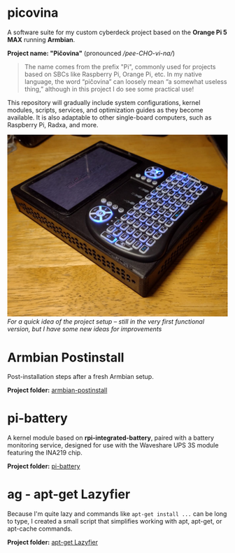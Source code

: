 # picovina
A software suite for my custom cyberdeck project based on the **Orange Pi 5 MAX** running **Armbian**.

**Project name: "Pičovina"** (pronounced */pee-CHO-vi-na/*)

> The name comes from the prefix "Pi", commonly used for projects based on SBCs like Raspberry Pi, Orange Pi, etc. In my native language, the word “pičovina” can loosely mean “a somewhat useless thing,” although in this project I do see some practical use!

This repository will gradually include system configurations, kernel modules, scripts, services, and optimization guides as they become available. It is also adaptable to other single-board computers, such as Raspberry Pi, Radxa, and more.

![Picovina v0.1](./images/picovina-v0.1.jpg)
*For a quick idea of the project setup – still in the very first functional version, but I have some new ideas for improvements*

# Armbian Postinstall
Post-installation steps after a fresh Armbian setup.

**Project folder:** [armbian-postinstall](./armbian-postinstall)

# pi-battery
A kernel module based on **rpi-integrated-battery**, paired with a battery monitoring service, designed for use with the Waveshare UPS 3S module featuring the INA219 chip.

**Project folder:** [pi-battery](./pi-battery)

# ag - apt-get Lazyfier
Because I'm quite lazy and commands like `apt-get install ...` can be long to type, I created a small script that simplifies working with apt, apt-get, or apt-cache commands.

**Project folder:** [apt-get Lazyfier](./ag)
